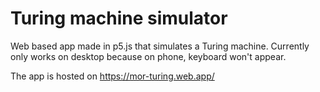 # Turing machine simulator

Web based app made in p5.js that simulates a Turing machine. Currently only works on desktop because on phone, keyboard won't appear.

The app is hosted on https://mor-turing.web.app/

